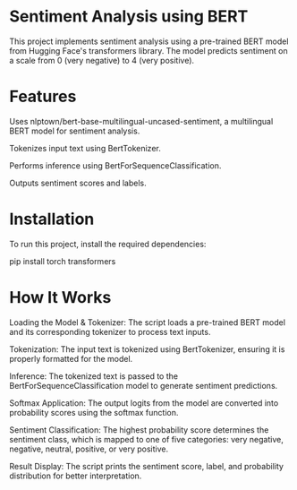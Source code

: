 # Sentiment Analysis using BERT

This project implements sentiment analysis using a pre-trained BERT model from Hugging Face's transformers library. The model predicts sentiment on a scale from 0 (very negative) to 4 (very positive).

# Features

Uses nlptown/bert-base-multilingual-uncased-sentiment, a multilingual BERT model for sentiment analysis.

Tokenizes input text using BertTokenizer.

Performs inference using BertForSequenceClassification.

Outputs sentiment scores and labels.

# Installation

To run this project, install the required dependencies:

pip install torch transformers

# How It Works

Loading the Model & Tokenizer: The script loads a pre-trained BERT model and its corresponding tokenizer to process text inputs.

Tokenization: The input text is tokenized using BertTokenizer, ensuring it is properly formatted for the model.

Inference: The tokenized text is passed to the BertForSequenceClassification model to generate sentiment predictions.

Softmax Application: The output logits from the model are converted into probability scores using the softmax function.

Sentiment Classification: The highest probability score determines the sentiment class, which is mapped to one of five categories: very negative, negative, neutral, positive, or very positive.

Result Display: The script prints the sentiment score, label, and probability distribution for better interpretation.
